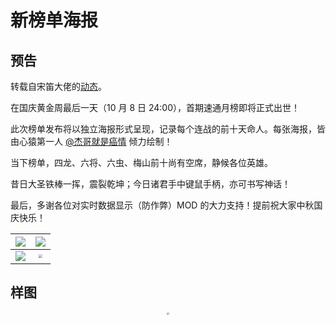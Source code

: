 <meta name="referrer" content="no-referrer"/>

# 新榜单海报

## 预告

转载自宋笛大佬的[动态](https://www.bilibili.com/opus/1116999093935144968)。

在国庆黄金周最后一天（10 月 8 日 24:00），首期速通月榜即将正式出世！

此次榜单发布将以独立海报形式呈现，记录每个连战的前十天命人。每张海报，皆由心猿第一人 [@杰哥就是癌情](https://space.bilibili.com/251139311) 倾力绘制！

当下榜单，四龙、六将、六虫、梅山前十尚有空席，静候各位英雄。

昔日大圣铁棒一挥，震裂乾坤；今日诸君手中键鼠手柄，亦可书写神话！

最后，多谢各位对实时数据显示（防作弊）MOD 的大力支持！提前祝大家中秋国庆快乐！

| ![](https://i0.hdslb.com/bfs/new_dyn/9c5a8849cdfb38bb50214aad64d2e9a025731393.png) | ![](https://i0.hdslb.com/bfs/new_dyn/56a7dd956056ccb28c913e6447cd1f8925731393.png) |
| ------------------------------------------------------------ | ------------------------------------------------------------ |
| ![](https://i0.hdslb.com/bfs/new_dyn/d4000ee343f1d030d1dae282aa1ce5bf25731393.png) | <center><img src="https://i0.hdslb.com/bfs/new_dyn/c0912a66f20810e3d1c715a700d1730c25731393.png" style="zoom: 40%;" /></center> |

## 样图

<center><img src="https://i0.hdslb.com/bfs/new_dyn/c0e75ee32ced8199610d60453d527366251139311.jpg" style="zoom: 25%;" /></center>

